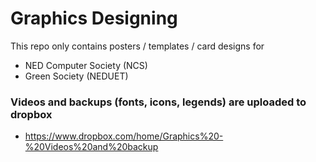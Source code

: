 # Graphics Designing

This repo only contains posters / templates / card designs for
* NED Computer Society (NCS)
* Green Society (NEDUET)

### Videos and backups (fonts, icons, legends) are uploaded to dropbox
* https://www.dropbox.com/home/Graphics%20-%20Videos%20and%20backup
